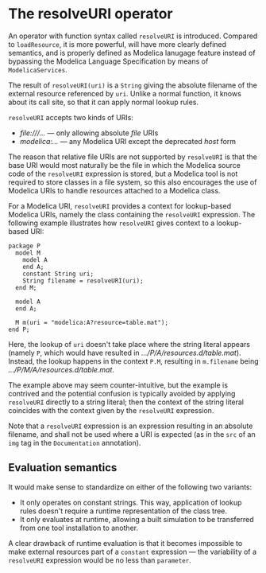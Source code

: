 # The resolveURI operator

An operator with function syntax called `resolveURI` is introduced.  Compared to `loadResource`, it is more powerful, will have more clearly defined semantics, and is properly defined as Modelica lanugage feature instead of bypassing the Modelica Language Specification by means of `ModelicaServices`.

The result of `resolveURI(uri)` is a `String` giving the absolute filename of the external resource referenced by `uri`.  Unlike a normal function, it knows about its call site, so that it can apply normal lookup rules.

`resolveURI` accepts two kinds of URIs:
- _file:///…_ — only allowing absolute _file_ URIs
- _modelica:…_ — any Modelica URI except the deprecated _host_ form

The reason that relative file URIs are not supported by `resolveURI` is that the base URI would most naturally be the file in which the Modelica source code of the `resolveURI` expression is stored, but a Modelica tool is not required to store classes in a file system, so this also encourages the use of Modelica URIs to handle resources attached to a Modelica class.

For a Modelica URI, `resolveURI` provides a context for lookup-based Modelica URIs, namely the class containing the `resolveURI` expression.  The following example illustrates how `resolveURI` gives context to a lookup-based URI:
```
package P
  model M
    model A
    end A;
    constant String uri;
    String filename = resolveURI(uri);
  end M;

  model A
  end A;

  M m(uri = "modelica:A?resource=table.mat");
end P;
```
Here, the lookup of `uri` doesn't take place where the string literal appears (namely `P`, which would have resulted in _…/P/A/resources.d/table.mat_).  Instead, the lookup happens in the context `P.M`, resulting in `m.filename` being _…/P/M/A/resources.d/table.mat_.

The example above may seem counter-intuitive, but the example is contrived and the potential confusion is typically avoided by applying `resolveURI` directly to a string literal; then the context of the string literal coincides with the context given by the `resolveURI` expression.

Note that a `resolveURI` expression is an expression resulting in an absolute filename, and shall not be used where a URI is expected (as in the `src` of an `img` tag in the `Documentation` annotation).

## Evaluation semantics

It would make sense to standardize on either of the following two variants:
- It only operates on constant strings.  This way, application of lookup rules doesn't require a runtime representation of the class tree.
- It only evaluates at runtime, allowing a built simulation to be transferred from one tool installation to another.

A clear drawback of runtime evaluation is that it becomes impossible to make external resources part of a `constant` expression — the variability of a `resolveURI` expression would be no less than `parameter`.

